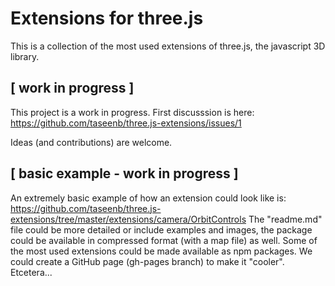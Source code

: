 Extensions for three.js
=======================

This is a collection of the most used extensions of three.js, the javascript 3D library.

## [ work in progress ]

This project is a work in progress.
First discusssion is here: https://github.com/taseenb/three.js-extensions/issues/1

Ideas (and contributions) are welcome.


## [ basic example - work in progress ]

An extremely basic example of how an extension could look like is: https://github.com/taseenb/three.js-extensions/tree/master/extensions/camera/OrbitControls
The "readme.md" file could be more detailed or include examples and images, the package could be available in compressed format (with a map file) as well. Some of the most used extensions could be made available as npm packages. We could create a GitHub page (gh-pages branch) to make it "cooler". Etcetera...